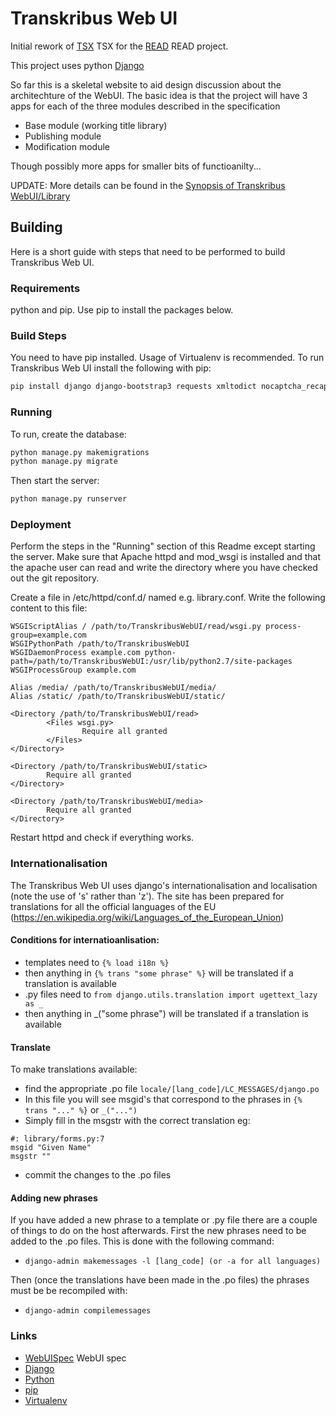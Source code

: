 # Transkribus Web UI
Initial rework of [TSX] TSX for the [READ] READ project.

This project uses python [Django]

So far this is a skeletal website to aid design discussion about the architechture of the WebUI. The basic idea is that the project will have 3 apps for each of the three modules described in the specification

* Base module (working title library)
* Publishing module
* Modification module

Though possibly more apps for smaller bits of functioanilty... 

UPDATE: More details can be found in the [Synopsis of Transkribus WebUI/Library](https://github.com/Transkribus/TranskribusWebUI/blob/master/library/SYNOPSIS.md)

## Building
Here is a short guide with steps that need to be performed to build Transkribus Web UI.

### Requirements
python and pip. Use pip to install the packages below.

### Build Steps
You need to have pip installed. Usage of Virtualenv is recommended. To run Transkribus Web UI install the following with pip:
```sh
pip install django django-bootstrap3 requests xmltodict nocaptcha_recaptcha
```

### Running
To run, create the database:

```sh
python manage.py makemigrations
python manage.py migrate
```

Then start the server:
```sh
python manage.py runserver
```
### Deployment

Perform the steps in the "Running" section of this Readme except starting the server.
Make sure that Apache httpd and mod_wsgi is installed and that the apache user can read and write the directory where you have checked out the git repository.

Create a file in /etc/httpd/conf.d/ named e.g. library.conf.
Write the following content to this file:
```
WSGIScriptAlias / /path/to/TranskribusWebUI/read/wsgi.py process-group=example.com
WSGIPythonPath /path/to/TranskribusWebUI
WSGIDaemonProcess example.com python-path=/path/to/TranskribusWebUI:/usr/lib/python2.7/site-packages
WSGIProcessGroup example.com

Alias /media/ /path/to/TranskribusWebUI/media/
Alias /static/ /path/to/TranskribusWebUI/static/

<Directory /path/to/TranskribusWebUI/read>
        <Files wsgi.py>
                Require all granted
        </Files>
</Directory>

<Directory /path/to/TranskribusWebUI/static>
        Require all granted
</Directory>

<Directory /path/to/TranskribusWebUI/media>
        Require all granted
</Directory>

```
Restart httpd and check if everything works.

### Internationalisation

The Transkribus Web UI uses django's internationalisation and localisation (note the use of 's' rather than 'z'). The site has been prepared for translations for all the official languages of the EU (https://en.wikipedia.org/wiki/Languages_of_the_European_Union)

#### Conditions for internatioanlisation:
* templates need to ```{% load i18n %}```
* then anything in ```{% trans "some phrase" %}``` will be translated if a translation is available
* .py files need to ```from django.utils.translation import ugettext_lazy as _```
* then anything in _("some phrase") will be translated if a translation is available

#### Translate
To make translations available:
* find the appropriate .po file ```locale/[lang_code]/LC_MESSAGES/django.po```
* In this file you will see msgid's that correspond to the phrases in ```{% trans "..." %}``` or ```_("...")```
* Simply fill in the msgstr with the correct translation eg:
```
#: library/forms.py:7
msgid "Given Name"
msgstr ""
```
* commit the changes to the .po files

#### Adding new phrases

If you have added a new phrase to a template or .py file there are a couple of things to do on the host afterwards. First the new phrases need to be added to the .po files. This is done with the following command:

* ```django-admin makemessages -l [lang_code] (or -a for all languages)```

Then (once the translations have been made in the .po files) the phrases must be be recompiled with:

* ```django-admin compilemessages```

### Links

* [WebUISpec] WebUI spec
* [Django]
* [Python]
* [pip]
* [Virtualenv]

[WebUISpec]: <https://read02.uibk.ac.at/wiki/index.php/WebUI_spec>
[READ]: <http://read.transkribus.eu>
[TSX]: <https://github.com/Transkribus/TSX>
[Django]: <https://www.djangoproject.com/>
[Python]: <https://www.python.org/>
[pip]: <https://pip.pypa.io/>
[Virtualenv]: <https://virtualenv.pypa.io/>
